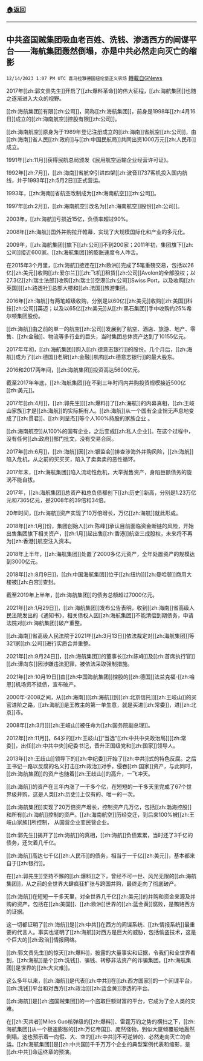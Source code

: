 ###  [:house:返回](README.md)
---


## 中共盗国贼集团吸血老百姓、洗钱、渗透西方的间谍平台——海航集团轰然倒塌，亦是中共必然走向灭亡的缩影
`12/14/2023 1:07 PM UTC 喜马拉雅德国纽伦堡正义农场` [轉載自GNews](https://gnews.org/articles/2108631)

 2017年[[zh:郭文贵先生]]开启了[[zh:爆料革命]]的伟大征程，[[zh:海航集团]]也随之逐渐进入大众的视野。

[[zh:海航集团]]有限[[zh:公司]]，简称[[zh:海航集团]]，前身是1998年[[zh:4月16日]]成立的[[zh:海南航空]]控股有限[[zh:公司]]。

[[zh:海南航空]]原身为于1989年登记注册成立的[[zh:海南]]省航空[[zh:公司]]，由[[zh:海南]]省人民[[zh:政府]]与[[zh:中国民航局]]共同出资1000万元[[zh:人民币]]成立。

1991年[[zh:11月]]获得民航总局颁发《民用航空运输企业经营许可证》。

1992年[[zh:7月]]，[[zh:海南]]省航空引进四架[[zh:波音]]737客机投入国内航线，并于1993年[[zh:5月2日]]正式营运。

1993年，[[zh:海南]]省航空改制成为[[zh:海南航空]][[zh:公司]]。

1997年[[zh:2月]]，[[zh:海南航空]]改名为[[zh:海南航空]]股份[[zh:公司]]。

2003年，[[zh:海航]]亏损近15亿，负债率超过90%。

2008年[[zh:海航]]国外并购拉开帷幕，实现了大规模国际化和产业的多元化。

2009年，[[zh:海航集团]]旗下[[zh:公司]]不到200家；2011年初，集团旗下[[zh:公司]]接近600家。[[zh:海航集团]]的膨胀速度令人咋舌。

在2015年3个月里，[[zh:海航]]接连在[[zh:欧洲]]完成了5笔重磅交易，包括以26亿[[zh:美元]]收购[[zh:爱尔兰]][[zh:飞机]]租赁[[zh:公司]]Avolon的全部股权；以27.3亿[[zh:瑞士法郎]]收购[[zh:瑞士]]空港[[zh:公司]]Swiss Port，以及收购[[zh:英国]][[zh:路透社]]总部大楼和[[zh:法国]]旅游集团。

2016年[[zh:海航]]有两笔超级收购，分别是以60亿[[zh:美元]]收购[[zh:美国]]科技[[zh:公司]]英迈；以及以65亿[[zh:美元]]从[[zh:黑石集团]]手中收购约25%希尔顿集团股份。

[[zh:海航]]由之前的单一的航空[[zh:公司]]发展到了航空、酒店、旅游、地产、零售、[[zh:金融]]、物流等多行业的巨头，当时集团总体资产达到了10155亿元。

2017年年初，[[zh:海航集团]]购入[[zh:德意志银行]]的股份。几个月后，[[zh:海航]]成为了[[zh:德国]]老牌[[zh:金融]]机构[[zh:德意志银行]]的最大股东。

2016和2017两年间，[[zh:海航集团]]投资高达5600亿元。

截至2017年年底，[[zh:海航集团]]在不到三年时间内并购投资规模接近500亿[[zh:美元]]。

2017年[[zh:4月]]，[[zh:郭先生]][[zh:爆料]]了[[zh:海航]]的内幕真相，[[zh:王岐山家族]]才是[[zh:海航]]的实际拥有人。[[zh:海航]]从一个国有企业悄无声息地变成了[[zh:贯君]]、[[zh:刘呈杰]]等个人100%持股的家族企业  。

[[zh:海南航空]]从100%的国有企业，之后变成[[zh:私人企业]]。在这个过程中，没有任何[[zh:政府]]部门批文，没有交易合同。

2017年[[zh:6月]]，[[zh:海航]]因[[zh:银监会]]排查涉海外并购风险，[[zh:海航]]陷入危机，从之前的买买买，陷入了卖卖卖的恶性循环。

2017年末，[[zh:海航集团]]陷入流动性危机，大举抛售资产，身陷巨额债务的旋涡不能自拔。

2017年，[[zh:海航集团]]总资产和总负债都创下[[zh:历史]]新高，分别是1.23万亿元和7365亿元，是2008年的39倍和34倍。

20年时间，[[zh:海航]]资产实现了10万倍增长，万亿[[zh:海航]]就此形成。

2018年[[zh:1月]]份，集团创始人[[zh:陈峰]]承认目前面临资金断链的风险，开始出售集团旗下相关资产，[[zh:1月]]起出售[[zh:香港]]航空三成股权，未来将不再为[[zh:香港]]航空注入资本。

2018年上半年，[[zh:海航集团]]处置了2000多亿元资产，全年处置资产的规模达到3000亿元。　　

2018年[[zh:8月9日]]，[[zh:中国海航集团]]位于[[zh:纽约]][[zh:曼哈顿]]商用大楼被[[zh:白宫]]查封。

截至2019年上半年，[[zh:海航集团]]的债务总额超过7000亿元。

2021年[[zh:1月29日]]，[[zh:海航集团]]发布公告表明，收到[[zh:海南]]省高级人民法院发出的《通知书》，相关债权人因[[zh:海航集团]]不能清偿到期债务，申请法院对[[zh:海航集团]]破产重整。

[[zh:海南]]省高级人民法院于2021年[[zh:3月13日]]依法裁定对[[zh:海航集团]]等321家[[zh:公司]]进行实质合并重整。

2021年[[zh:9月24日]]，[[zh:海航集团]]的董事长[[zh:陈峰]]及[[zh:首席执行官]][[zh:谭向东]]因涉嫌违法犯罪，被依法采取强制措施。

2021年[[zh:10月19日]]由[[zh:中国海航集团]]控股的[[zh:德国]]法兰克福\-[[zh:哈恩]]机场资不抵债，宣布破产。

2000年\-2008之间，从[[zh:海南]][[zh:海航]]到[[zh:北京信托]][[zh:王岐山]]的买官进阶之路，[[zh:海航]]是王教主的第一单生意，就是买进[[zh:常委]]，进[[zh:北京]]市。

2008年[[zh:3月]][[zh:王岐山]]被任命为[[zh:国务院副总理]]。

2012年[[zh:11月]]，64岁的[[zh:王岐山]]“当选”[[zh:中共中央政治局]][[zh:常委]]，出任[[zh:中共中央]]纪委书记，晋升正国级党和[[zh:国家]]领导人。

2013年[[zh:王歧山]]领导下的[[zh:中纪委]]开始了[[zh:中共]]式的特色反腐。之后王书记一路以反腐的名义打击[[zh:政治]]对手，侵吞[[zh:国家]]资产，与此同时，[[zh:海航集团]]的资产也随着[[zh:王歧山]]的高升，一飞冲天。

[[zh:海航]]的资产在三年内涨了一千多个亿，在短短的一千多天里完成了67个世界级并购，这是人类[[zh:历史]]上仅有的、唯一的一次。

[[zh:海航集团]]实现了20万倍资产增长，控制资产几万亿，包括[[zh:渤海控股]]和所有[[zh:海航]]控制的资产。[[zh:海南航空]]历经变迁，到后来100%被[[zh:王岐山家族]]所控制， 从国营企业变民营企业。

[[zh:郭先生]]揭开了[[zh:海航]]的真相，[[zh:海航]]负债累累，当时还了3千亿的债务，还欠着几千亿。

[[zh:海航]]高达七千亿[[zh:人民币]]的债务，相当于一千亿[[zh:美元]]，基本都来自于[[zh:银行]]。

在[[zh:郭先生]]坚持不懈的[[zh:爆料]]之下，曾经不可一世、风光无限的[[zh:海航集团]]，从之前的全世界大肆疯狂扩张与跨国并购，最终走向了彻底破产。

[[zh:海航]]在短短一千多天里，对全世界几千亿[[zh:美元]]的并购和资金来源及并购的资产，包括在[[zh:美国]]、[[zh:欧洲]]世界的[[zh:蓝金黄]]腐败，是贿赂西方的证据。

这一切都证明了[[zh:海航]]是[[zh:中共]]在西方的间谍系统、[[zh:情报系统]]最重要的代言人。事实也证明了[[zh:海航]]对西方是巨大的威胁，包括偷盗技术，这是个巨大的[[zh:政治]]情报网络。

[[zh:郭文贵先生]]的惊天[[zh:爆料]]，披露的大量事实和证据，令我们和全世界看到，[[zh:海航]]是个[[zh:洗钱]]、骗钱、转移非法资产的诈骗集团。[[zh:海航集团]]是世界的[[zh:大灾难]]。

这么多年以来，[[zh:海航]]是代表[[zh:中共]]在[[zh:西方国家]]的一个间谍平台，[[zh:洗钱]]平台和对西方[[zh:政治]][[zh:蓝金黄]]渗透的平台。

[[zh:海航]]是[[zh:盗国贼集团]]的一个盗取巨额财富的平台，它成为了全人类的灾难。

在[[zh:灭共者]]Miles Guo核弹级的[[zh:爆料]]、雷霆万钧之势的横扫之下，[[zh:海航集团]]从一个极速膨胀的[[zh:万亿帝国]]、庞然怪物，到似大厦倾覆般地轰然倒塌。这也预示着一向假、大、空的[[zh:中共]]不可逆转的、必然走向灭亡的命运。[[zh:海航集团]]是[[zh:中共国]]千千万万个企业的典型案例代表和缩影，是[[zh:中共]]命运终章的预演。
